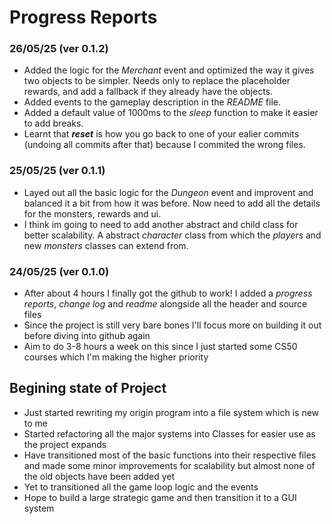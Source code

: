 # Progress Reports

### 26/05/25 (ver 0.1.2)
- Added the logic for the *Merchant* event and optimized the way it gives two objects to be simpler. Needs only to replace the placeholder rewards, and add a fallback if they already have the objects.
- Added events to the gameplay description in the *README* file.
- Added a default value of 1000ms to the *sleep* function to make it easier to add breaks.
- Learnt that ***reset*** is how you go back to one of your ealier commits (undoing all commits after that) because I commited the wrong files.

### 25/05/25 (ver 0.1.1)
- Layed out all the basic logic for the *Dungeon* event and improvent and balanced it a bit from how it was before. Now need to add all the details for the monsters, rewards and ui.
- I think im going to need to add another abstract and child class for better scalability. A abstract *character* class from which the *players* and new *monsters* classes can extend from.

### 24/05/25 (ver 0.1.0)
- After about 4 hours I finally got the github to work! I added a *progress reports*, *change log* and *readme* alongside all the header and source files
- Since the project is still very bare bones I'll focus more on building it out before diving into github again
- Aim to do 3-8 hours a week on this since I just started some CS50 courses which I'm making the higher priority

## Begining state of Project
- Just started rewriting my origin program into a file system which is new to me
- Started refactoring all the major systems into Classes for easier use as the project expands
- Have transitioned most of the basic functions into their respective files and made some minor improvements for scalability but almost none of the old objects have been added yet
- Yet to transitioned all the game loop logic and the events
- Hope to build a large strategic game and then transition it to a GUI system
